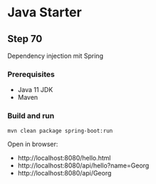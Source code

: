 # Java Starter #

## Step 70

Dependency injection mit Spring

### Prerequisites
- Java 11 JDK
- Maven

### Build and run

```shell
mvn clean package spring-boot:run
```
Open in browser:
- http://localhost:8080/hello.html
- http://localhost:8080/api/hello?name=Georg
- http://localhost:8080/api/Georg
